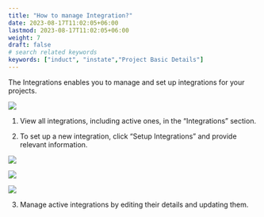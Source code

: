 ```yaml
---
title: "How to manage Integration?"
date: 2023-08-17T11:02:05+06:00
lastmod: 2023-08-17T11:02:05+06:00
weight: 7
draft: false
# search related keywords
keywords: ["induct", "instate","Project Basic Details"]
---
```


The Integrations enables you to manage and set up integrations for your projects.

![](https://storage.googleapis.com/ktern-public-files/product-documentation/Digital%20Projects/Project%20Settings/19_Integration.png)

1.	View all integrations, including active ones, in the “Integrations” section. 

2.	To set up a new integration, click “Setup Integrations” and provide relevant information. 


![](https://storage.googleapis.com/ktern-public-files/product-documentation/Digital%20Projects/Project%20Settings/20_Setup_Integration.png)

![](https://storage.googleapis.com/ktern-public-files/product-documentation/Digital%20Projects/Project%20Settings/21_Setup_Next.png)

![](https://storage.googleapis.com/ktern-public-files/product-documentation/Digital%20Projects/Project%20Settings/22_Final_Setup.png)

3. Manage active integrations by editing their details and updating them.